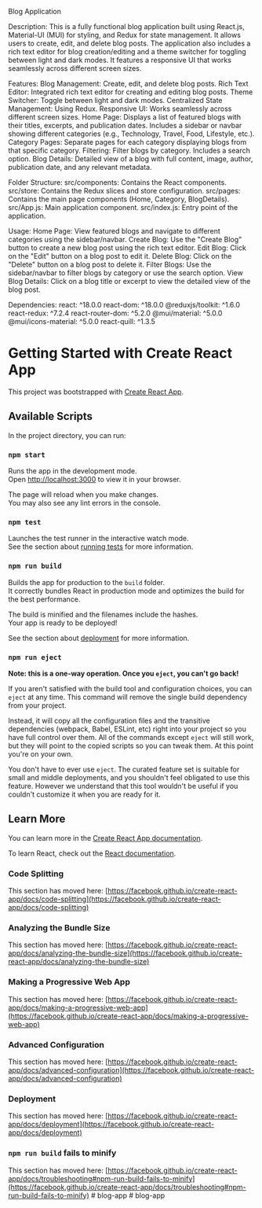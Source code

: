 Blog Application

Description:
This is a fully functional blog application built using React.js, Material-UI (MUI) for styling, and Redux for state management. It allows users to create, edit, and delete blog posts. The application also includes a rich text editor for blog creation/editing and a theme switcher for toggling between light and dark modes. It features a responsive UI that works seamlessly across different screen sizes.

Features:
Blog Management: Create, edit, and delete blog posts.
Rich Text Editor: Integrated rich text editor for creating and editing blog posts.
Theme Switcher: Toggle between light and dark modes.
Centralized State Management: Using Redux.
Responsive UI: Works seamlessly across different screen sizes.
Home Page: Displays a list of featured blogs with their titles, excerpts, and publication dates. Includes a sidebar or navbar showing different categories (e.g., Technology, Travel, Food, Lifestyle, etc.).
Category Pages: Separate pages for each category displaying blogs from that specific category.
Filtering: Filter blogs by category. Includes a search option.
Blog Details: Detailed view of a blog with full content, image, author, publication date, and any relevant metadata.

Folder Structure:
src/components: Contains the React components.
src/store: Contains the Redux slices and store configuration.
src/pages: Contains the main page components (Home, Category, BlogDetails).
src/App.js: Main application component.
src/index.js: Entry point of the application.

Usage:
Home Page: View featured blogs and navigate to different categories using the sidebar/navbar.
Create Blog: Use the "Create Blog" button to create a new blog post using the rich text editor.
Edit Blog: Click on the "Edit" button on a blog post to edit it.
Delete Blog: Click on the "Delete" button on a blog post to delete it.
Filter Blogs: Use the sidebar/navbar to filter blogs by category or use the search option.
View Blog Details: Click on a blog title or excerpt to view the detailed view of the blog post.

Dependencies:
react: ^18.0.0
react-dom: ^18.0.0
@reduxjs/toolkit: ^1.6.0
react-redux: ^7.2.4
react-router-dom: ^5.2.0
@mui/material: ^5.0.0
@mui/icons-material: ^5.0.0
react-quill: ^1.3.5


# Getting Started with Create React App

This project was bootstrapped with [Create React App](https://github.com/facebook/create-react-app).

## Available Scripts

In the project directory, you can run:

### `npm start`

Runs the app in the development mode.\
Open [http://localhost:3000](http://localhost:3000) to view it in your browser.

The page will reload when you make changes.\
You may also see any lint errors in the console.

### `npm test`

Launches the test runner in the interactive watch mode.\
See the section about [running tests](https://facebook.github.io/create-react-app/docs/running-tests) for more information.

### `npm run build`

Builds the app for production to the `build` folder.\
It correctly bundles React in production mode and optimizes the build for the best performance.

The build is minified and the filenames include the hashes.\
Your app is ready to be deployed!

See the section about [deployment](https://facebook.github.io/create-react-app/docs/deployment) for more information.

### `npm run eject`

**Note: this is a one-way operation. Once you `eject`, you can't go back!**

If you aren't satisfied with the build tool and configuration choices, you can `eject` at any time. This command will remove the single build dependency from your project.

Instead, it will copy all the configuration files and the transitive dependencies (webpack, Babel, ESLint, etc) right into your project so you have full control over them. All of the commands except `eject` will still work, but they will point to the copied scripts so you can tweak them. At this point you're on your own.

You don't have to ever use `eject`. The curated feature set is suitable for small and middle deployments, and you shouldn't feel obligated to use this feature. However we understand that this tool wouldn't be useful if you couldn't customize it when you are ready for it.

## Learn More

You can learn more in the [Create React App documentation](https://facebook.github.io/create-react-app/docs/getting-started).

To learn React, check out the [React documentation](https://reactjs.org/).

### Code Splitting

This section has moved here: [https://facebook.github.io/create-react-app/docs/code-splitting](https://facebook.github.io/create-react-app/docs/code-splitting)

### Analyzing the Bundle Size

This section has moved here: [https://facebook.github.io/create-react-app/docs/analyzing-the-bundle-size](https://facebook.github.io/create-react-app/docs/analyzing-the-bundle-size)

### Making a Progressive Web App

This section has moved here: [https://facebook.github.io/create-react-app/docs/making-a-progressive-web-app](https://facebook.github.io/create-react-app/docs/making-a-progressive-web-app)

### Advanced Configuration

This section has moved here: [https://facebook.github.io/create-react-app/docs/advanced-configuration](https://facebook.github.io/create-react-app/docs/advanced-configuration)

### Deployment

This section has moved here: [https://facebook.github.io/create-react-app/docs/deployment](https://facebook.github.io/create-react-app/docs/deployment)

### `npm run build` fails to minify

This section has moved here: [https://facebook.github.io/create-react-app/docs/troubleshooting#npm-run-build-fails-to-minify](https://facebook.github.io/create-react-app/docs/troubleshooting#npm-run-build-fails-to-minify)
#   b l o g - a p p 
 
 #   b l o g - a p p 
 
 

